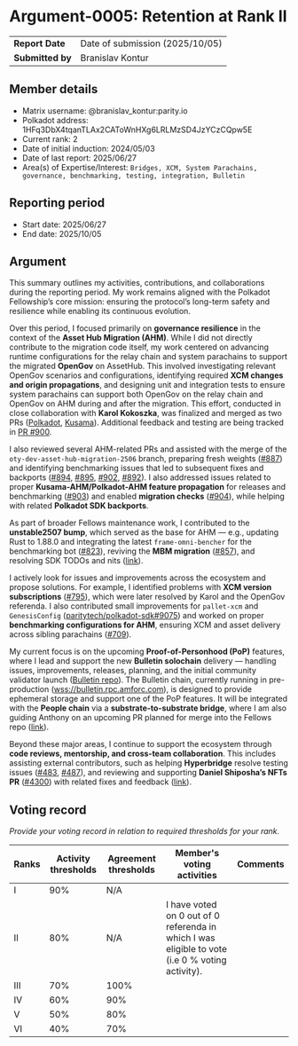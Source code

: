 # Argument-0005: Retention at Rank II

|                 |                                 |
| --------------- |---------------------------------|
| **Report Date** | Date of submission (2025/10/05) |
| **Submitted by**| Branislav Kontur                |


## Member details

- Matrix username: @branislav_kontur:parity.io
- Polkadot address: 1HFq3DbX4tqanTLAx2CAToWnHXg6LRLMzSD4JzYCzCQpw5E
- Current rank: 2
- Date of initial induction: 2024/05/03
- Date of last report: 2025/06/27
- Area(s) of Expertise/Interest: `Bridges, XCM, System Parachains, governance, benchmarking, testing, integration, Bulletin`


## Reporting period

- Start date: 2025/06/27
- End date: 2025/10/05

## Argument

This summary outlines my activities, contributions, and collaborations during the reporting period. My work remains aligned with the Polkadot Fellowship’s core mission: ensuring the protocol’s long-term safety and resilience while enabling its continuous evolution.

Over this period, I focused primarily on **governance resilience** in the context of the **Asset Hub Migration (AHM)**. While I did not directly contribute to the migration code itself, my work centered on advancing runtime configurations for the relay chain and system parachains to support the migrated **OpenGov** on AssetHub. This involved investigating relevant OpenGov scenarios and configurations, identifying required **XCM changes and origin propagations**, and designing unit and integration tests to ensure system parachains can support both OpenGov on the relay chain and OpenGov on AHM during and after the migration. This effort, conducted in close collaboration with **Karol Kokoszka**, was finalized and merged as two PRs ([Polkadot](https://github.com/polkadot-fellows/runtimes/pull/626), [Kusama](https://github.com/polkadot-fellows/runtimes/pull/776)). Additional feedback and testing are being tracked in [PR #900](https://github.com/polkadot-fellows/runtimes/pull/900).

I also reviewed several AHM-related PRs and assisted with the merge of the `oty-dev-asset-hub-migration-2506` branch, preparing fresh weights ([#887](https://github.com/polkadot-fellows/runtimes/pull/887)) and identifying benchmarking issues that led to subsequent fixes and backports ([#894](https://github.com/polkadot-fellows/runtimes/issues/894), [#895](https://github.com/polkadot-fellows/runtimes/pull/895), [#902](https://github.com/polkadot-fellows/runtimes/pull/902), [#892](https://github.com/polkadot-fellows/runtimes/pull/892)). I also addressed issues related to proper **Kusama-AHM/Polkadot-AHM feature propagation** for releases and benchmarking ([#903](https://github.com/polkadot-fellows/runtimes/pull/903)) and enabled **migration checks** ([#904](https://github.com/polkadot-fellows/runtimes/pull/904)), while helping with related **Polkadot SDK backports**.

As part of broader Fellows maintenance work, I contributed to the **unstable2507 bump**, which served as the base for AHM — e.g., updating Rust to 1.88.0 and integrating the latest `frame-omni-bencher` for the benchmarking bot ([#823](https://github.com/polkadot-fellows/runtimes/pull/823)), reviving the **MBM migration** ([#857](https://github.com/polkadot-fellows/runtimes/pull/857)), and resolving SDK TODOs and nits ([link](https://github.com/acatangiu/runtimes/pull/4)).

I actively look for issues and improvements across the ecosystem and propose solutions. For example, I identified problems with **XCM version subscriptions** ([#795](https://github.com/polkadot-fellows/runtimes/issues/795)), which were later resolved by Karol and the OpenGov referenda. I also contributed small improvements for `pallet-xcm` and `GenesisConfig` ([paritytech/polkadot-sdk#9075](https://github.com/paritytech/polkadot-sdk/issues/9075)) and worked on proper **benchmarking configurations for AHM**, ensuring XCM and asset delivery across sibling parachains ([#709](https://github.com/polkadot-fellows/runtimes/pull/709)).

My current focus is on the upcoming **Proof-of-Personhood (PoP)** features, where I lead and support the new **Bulletin solochain** delivery — handling issues, improvements, releases, planning, and the initial community validator launch ([Bulletin repo](https://github.com/paritytech/polkadot-bulletin-chain)). The Bulletin chain, currently running in pre-production ([wss://bulletin.rpc.amforc.com](https://polkadot.js.org/apps/?rpc=wss%3A%2F%2Fbulletin.rpc.amforc.com#)), is designed to provide ephemeral storage and support one of the PoP features. It will be integrated with the **People chain** via a **substrate-to-substrate bridge**, where I am also guiding Anthony on an upcoming PR planned for merge into the Fellows repo ([link](https://github.com/antkve/runtimes/pull/1)).

Beyond these major areas, I continue to support the ecosystem through **code reviews, mentorship, and cross-team collaboration**. This includes assisting external contributors, such as helping **Hyperbridge** resolve testing issues ([#483](https://github.com/polytope-labs/hyperbridge/pull/483), [#487](https://github.com/polytope-labs/hyperbridge/pull/487)), and reviewing and supporting **Daniel Shiposha’s NFTs PR** ([#4300](https://github.com/paritytech/polkadot-sdk/pull/4300)) with related fixes and feedback ([link](https://github.com/UniqueNetwork/polkadot-sdk/pull/14)).

## Voting record
*Provide your voting record in relation to required thresholds for your rank.*

|  Ranks | Activity thresholds | Agreement thresholds | Member's voting activities | Comments |
|---|---|---|---|---|
|I  |90%   |N/A   |   |  |
|II |80%   |N/A   | I have voted on 0 out of 0 referenda in which I was eligible to vote (i.e 0 % voting activity).  |  |
|III|70%   |100%  |   |  |
|IV |60%   |90%   |   |  |
|V  |50%   |80%   |   |  |
|VI |40%   |70%   |   |  |

